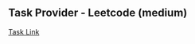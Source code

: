 ## Task Provider - Leetcode (medium)

[Task Link](https://leetcode.com/problems/longest-subarray-of-1s-after-deleting-one-element/description/?envType=study-plan-v2&envId=leetcode-75)